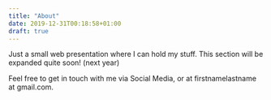 ```yaml
---
title: "About"
date: 2019-12-31T00:18:58+01:00
draft: true
---
```



Just a small web presentation where I can hold my stuff. This section will be 
expanded quite soon! (next year)

Feel free to get in touch with me via Social Media, or at firstnamelastname at 
gmail.com.
